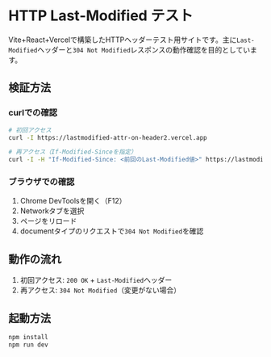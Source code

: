 # HTTP Last-Modified テスト

Vite+React+Vercelで構築したHTTPヘッダーテスト用サイトです。主に`Last-Modified`ヘッダーと`304 Not Modified`レスポンスの動作確認を目的としています。

## 検証方法

### curlでの確認

```bash
# 初回アクセス
curl -I https://lastmodified-attr-on-header2.vercel.app

# 再アクセス（If-Modified-Sinceを指定）
curl -I -H "If-Modified-Since: <前回のLast-Modified値>" https://lastmodified-attr-on-header2.vercel.app/
```

### ブラウザでの確認

1. Chrome DevToolsを開く（F12）
2. Networkタブを選択
3. ページをリロード
4. documentタイプのリクエストで`304 Not Modified`を確認

## 動作の流れ

1. 初回アクセス: `200 OK` + `Last-Modified`ヘッダー
2. 再アクセス: `304 Not Modified`（変更がない場合）

## 起動方法

```bash
npm install
npm run dev
```
